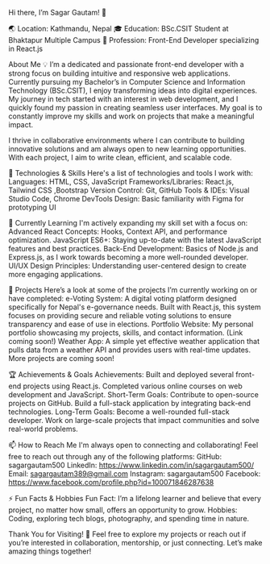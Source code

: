 Hi there, I’m Sagar Gautam! 👋

🌏 Location: Kathmandu, Nepal
🎓 Education: BSc.CSIT Student at Bhaktapur Multiple Campus
💼 Profession: Front-End Developer specializing in React.js


About Me 💡
I’m a dedicated and passionate front-end developer with a strong focus on building intuitive and responsive web applications. Currently pursuing my Bachelor’s in Computer Science and Information Technology (BSc.CSIT), I enjoy transforming ideas into digital experiences. My journey in tech started with an interest in web development, and I quickly found my passion in creating seamless user interfaces. My goal is to constantly improve my skills and work on projects that make a meaningful impact.

I thrive in collaborative environments where I can contribute to building innovative solutions and am always open to new learning opportunities. With each project, I aim to write clean, efficient, and scalable code.

🔧 Technologies & Skills
Here's a list of technologies and tools I work with:
Languages: HTML, CSS, JavaScript
Frameworks/Libraries: React.js, Tailwind CSS ,Bootstrap
Version Control: Git, GitHub
Tools & IDEs: Visual Studio Code, Chrome DevTools
Design: Basic familiarity with Figma for prototyping UI

🌱 Currently Learning
I'm actively expanding my skill set with a focus on:
Advanced React Concepts: Hooks, Context API, and performance optimization.
JavaScript ES6+: Staying up-to-date with the latest JavaScript features and best practices.
Back-End Development: Basics of Node.js and Express.js, as I work towards becoming a more well-rounded developer.
UI/UX Design Principles: Understanding user-centered design to create more engaging applications.

💼 Projects
Here’s a look at some of the projects I’m currently working on or have completed:
e-Voting System:
A digital voting platform designed specifically for Nepal's e-governance needs. Built with React.js, this system focuses on providing secure and reliable voting solutions to ensure transparency and ease of use in elections.
Portfolio Website:
My personal portfolio showcasing my projects, skills, and contact information. (Link coming soon!)
Weather App:
A simple yet effective weather application that pulls data from a weather API and provides users with real-time updates.
More projects are coming soon!

🏆 Achievements & Goals
Achievements:
Built and deployed several front-end projects using React.js.
Completed various online courses on web development and JavaScript.
Short-Term Goals:
Contribute to open-source projects on GitHub.
Build a full-stack application by integrating back-end technologies.
Long-Term Goals:
Become a well-rounded full-stack developer.
Work on large-scale projects that impact communities and solve real-world problems.

📫 How to Reach Me
I'm always open to connecting and collaborating! Feel free to reach out through any of the following platforms:
GitHub: sagargautam500
LinkedIn: https://www.linkedin.com/in/sagargautam500/
Email: sagargautam389@gmail.com
Instagram: sagargautam500
Facebook: https://www.facebook.com/profile.php?id=100071846287638

⚡ Fun Facts & Hobbies
Fun Fact: 
I’m a lifelong learner and believe that every project, no matter how small, offers an opportunity to grow.
Hobbies:
Coding, exploring tech blogs, photography, and spending time in nature.

Thank You for Visiting! 🙏
Feel free to explore my projects or reach out if you’re interested in collaboration, mentorship, or just connecting. Let’s make amazing things together!

